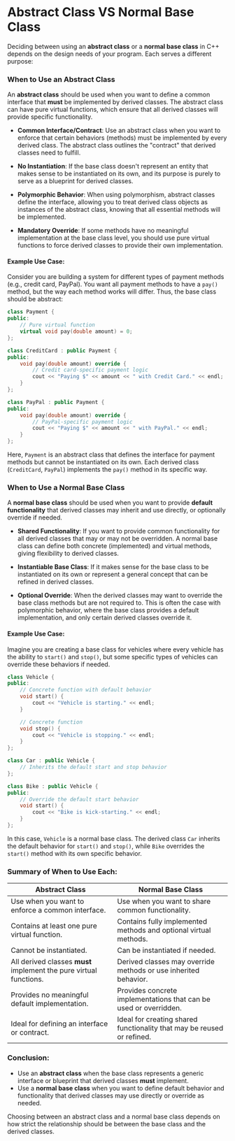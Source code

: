 # Abstract Class VS Normal Base Class

Deciding between using an **abstract class** or a **normal base class** in C++ depends on the design needs of your program. Each serves a different purpose:

### When to Use an Abstract Class

An **abstract class** should be used when you want to define a common interface that **must** be implemented by derived classes. The abstract class can have pure virtual functions, which ensure that all derived classes will provide specific functionality.

- **Common Interface/Contract**: Use an abstract class when you want to enforce that certain behaviors (methods) must be implemented by every derived class. The abstract class outlines the "contract" that derived classes need to fulfill.
  
- **No Instantiation**: If the base class doesn't represent an entity that makes sense to be instantiated on its own, and its purpose is purely to serve as a blueprint for derived classes.

- **Polymorphic Behavior**: When using polymorphism, abstract classes define the interface, allowing you to treat derived class objects as instances of the abstract class, knowing that all essential methods will be implemented.

- **Mandatory Override**: If some methods have no meaningful implementation at the base class level, you should use pure virtual functions to force derived classes to provide their own implementation.

#### Example Use Case:
Consider you are building a system for different types of payment methods (e.g., credit card, PayPal). You want all payment methods to have a `pay()` method, but the way each method works will differ. Thus, the base class should be abstract:

```cpp
class Payment {
public:
    // Pure virtual function
    virtual void pay(double amount) = 0;
};

class CreditCard : public Payment {
public:
    void pay(double amount) override {
        // Credit card-specific payment logic
        cout << "Paying $" << amount << " with Credit Card." << endl;
    }
};

class PayPal : public Payment {
public:
    void pay(double amount) override {
        // PayPal-specific payment logic
        cout << "Paying $" << amount << " with PayPal." << endl;
    }
};
```

Here, `Payment` is an abstract class that defines the interface for payment methods but cannot be instantiated on its own. Each derived class (`CreditCard`, `PayPal`) implements the `pay()` method in its specific way.

### When to Use a Normal Base Class

A **normal base class** should be used when you want to provide **default functionality** that derived classes may inherit and use directly, or optionally override if needed.

- **Shared Functionality**: If you want to provide common functionality for all derived classes that may or may not be overridden. A normal base class can define both concrete (implemented) and virtual methods, giving flexibility to derived classes.
  
- **Instantiable Base Class**: If it makes sense for the base class to be instantiated on its own or represent a general concept that can be refined in derived classes.

- **Optional Override**: When the derived classes may want to override the base class methods but are not required to. This is often the case with polymorphic behavior, where the base class provides a default implementation, and only certain derived classes override it.

#### Example Use Case:
Imagine you are creating a base class for vehicles where every vehicle has the ability to `start()` and `stop()`, but some specific types of vehicles can override these behaviors if needed.

```cpp
class Vehicle {
public:
    // Concrete function with default behavior
    void start() {
        cout << "Vehicle is starting." << endl;
    }

    // Concrete function
    void stop() {
        cout << "Vehicle is stopping." << endl;
    }
};

class Car : public Vehicle {
    // Inherits the default start and stop behavior
};

class Bike : public Vehicle {
public:
    // Override the default start behavior
    void start() {
        cout << "Bike is kick-starting." << endl;
    }
};
```

In this case, `Vehicle` is a normal base class. The derived class `Car` inherits the default behavior for `start()` and `stop()`, while `Bike` overrides the `start()` method with its own specific behavior.

### Summary of When to Use Each:

| **Abstract Class**                              | **Normal Base Class**                             |
|-------------------------------------------------|--------------------------------------------------|
| Use when you want to enforce a common interface. | Use when you want to share common functionality.  |
| Contains at least one pure virtual function.     | Contains fully implemented methods and optional virtual methods. |
| Cannot be instantiated.                         | Can be instantiated if needed.                   |
| All derived classes **must** implement the pure virtual functions. | Derived classes may override methods or use inherited behavior. |
| Provides no meaningful default implementation.  | Provides concrete implementations that can be used or overridden. |
| Ideal for defining an interface or contract.     | Ideal for creating shared functionality that may be reused or refined. |

### Conclusion:
- Use an **abstract class** when the base class represents a generic interface or blueprint that derived classes **must** implement.
- Use a **normal base class** when you want to define default behavior and functionality that derived classes may use directly or override as needed.

Choosing between an abstract class and a normal base class depends on how strict the relationship should be between the base class and the derived classes.